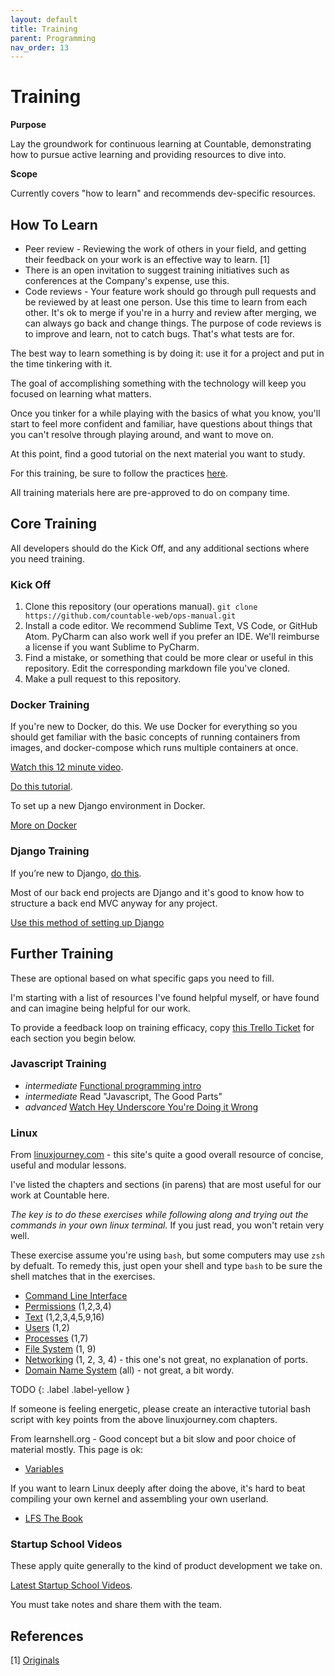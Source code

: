 ```yaml
---
layout: default
title: Training
parent: Programming
nav_order: 13
---
```


# Training

**Purpose**

Lay the groundwork for continuous learning at Countable, demonstrating how to pursue active learning and providing resources to dive into.

**Scope**

Currently covers "how to learn" and recommends dev-specific resources.

## How To Learn

  - Peer review - Reviewing the work of others in your field, and getting their feedback on your work is an effective way to learn.
    \[1\]
  - There is an open invitation to suggest training initiatives such as conferences at the Company's expense, use this.
  - Code reviews - Your feature work should go through pull requests and be reviewed by at least one person. Use this time to learn from each other. It's ok to merge if you're in a hurry and review after merging, we can always go back and change things. The purpose of code reviews is to improve and learn, not to catch bugs. That's what tests are for.

The best way to learn something is by doing it: use it for a project and put in the time tinkering with it. 

The goal of accomplishing something with the technology will keep you focused on learning what matters.

Once you tinker for a while playing with the basics of what you know, you'll start to feel more confident and familiar, have questions about things that you can't resolve through playing around, and want to move on. 

At this point, find a good tutorial on the next material you want to study.

For this training, be sure to follow the practices
[here](PROGRAMMING.md).

All training materials here are pre-approved to do on company time.

## Core Training

All developers should do the Kick Off, and any additional sections where you need training.

### Kick Off

1.  Clone this repository (our operations manual).
    `git clone https://github.com/countable-web/ops-manual.git`
2.  Install a code editor. We recommend Sublime Text, VS Code, or GitHub Atom. PyCharm can also work well if you prefer an IDE. We'll reimburse a license if you want Sublime to PyCharm.
3.  Find a mistake, or something that could be more clear or useful in this repository. Edit the corresponding markdown file you've cloned.
4.  Make a pull request to this repository.

### Docker Training

If you're new to Docker, do this. We use Docker for everything so you should get familiar with the basic concepts of running containers from images, and docker-compose which runs multiple containers at once.

[Watch this 12 minute video](https://hackr.io/tutorial/learn-docker-in-12-minutes).

[Do this tutorial](https://docs.docker.com/compose/django/).

To set up a new Django environment in Docker.

[More on Docker](../../devops/DOCKER/)

### Django Training

If you’re new to Django, [do this](https://docs.djangoproject.com/en/4.2/intro/tutorial01/). 

Most of our back end projects are Django and it's good to know how to structure a back end MVC anyway for any project.

[Use this method of setting up Django](https://docs.docker.com/compose/django/)

## Further Training

These are optional based on what specific gaps you need to fill.

I'm starting with a list of resources I've found helpful myself, or have found and can imagine being helpful for our work.

To provide a feedback loop on training efficacy, copy [this Trello Ticket](https://trello.com/c/rUsXiFoO/3-training-session-tracker-replace-title)
for each section you begin below.

### Javascript Training

  - *intermediate* [Functional programming intro](http://reactivex.io/learnrx/)
  - *intermediate* Read "Javascript, The Good Parts"
  - *advanced* [Watch Hey Underscore You're Doing it Wrong](https://www.youtube.com/watch?v=m3svKOdZijA/)

### Linux

From [linuxjourney.com](http://www.linuxjourney.com) - this site's quite a good overall resource of concise, useful and modular lessons. 

I've listed the chapters and sections (in parens) that are most useful for our work at Countable here.

*The key is to do these exercises while following along and trying out the commands in your own linux terminal.* If you just read, you won't retain very well. 

These exercise assume you're using `bash`, but some computers may use `zsh` by defualt. To remedy this, just open your shell and type `bash` to be sure the shell matches that in the exercises.

  - [Command Line Interface](https://linuxjourney.com/lesson/the-shell)
  - [Permissions](https://linuxjourney.com/lesson/file-permissions)
    (1,2,3,4)
  - [Text](https://linuxjourney.com/lesson/stdout-standard-out-redirect#)
    (1,2,3,4,5,9,16)
  - [Users](https://linuxjourney.com/lesson/users-and-groups) (1,2)
  - [Processes](https://linuxjourney.com/lesson/monitor-processes-ps-command)
    (1,7)
  - [File System](https://linuxjourney.com/lesson/filesystem-hierarchy)
    (1, 9)
  - [Networking](https://linuxjourney.com/lesson/network-basics) (1, 2,
    3, 4) - this one's not great, no explanation of ports.
  - [Domain Name System](https://linuxjourney.com/lesson/what-is-dns)
    (all) - not great, a bit wordy.

TODO
{: .label .label-yellow }

If someone is feeling energetic, please create an interactive tutorial bash script with key points from the above linuxjourney.com chapters.

From learnshell.org - Good concept but a bit slow and poor choice of material mostly. This page is ok:

  - [Variables](https://www.learnshell.org/en/Variables)

If you want to learn Linux deeply after doing the above, it's hard to beat compiling your own kernel and assembling your own userland.

  - [LFS The Book](http://www.linuxfromscratch.org/lfs/view/stable/)

### Startup School Videos

These apply quite generally to the kind of product development we take on. 

[Latest Startup School Videos](https://www.startupschool.org/latest). 

You must take notes and share them with the team.

## References

\[1\]
[Originals](https://www.amazon.ca/Originals-How-Non-Conformists-Move-World/dp/0525429565)
